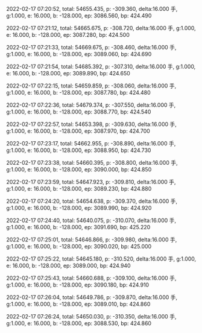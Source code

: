 2022-02-17 07:20:52, total: 54655.435, p: -309.360, delta:16.000 手, g:1.000, e: 16.000, b: -128.000, ep: 3086.560, bp: 424.490

2022-02-17 07:21:12, total: 54665.675, p: -308.720, delta:16.000 手, g:1.000, e: 16.000, b: -128.000, ep: 3087.280, bp: 424.500

2022-02-17 07:21:33, total: 54669.675, p: -308.460, delta:16.000 手, g:1.000, e: 16.000, b: -128.000, ep: 3089.060, bp: 424.690

2022-02-17 07:21:54, total: 54685.392, p: -307.310, delta:16.000 手, g:1.000, e: 16.000, b: -128.000, ep: 3089.890, bp: 424.650

2022-02-17 07:22:15, total: 54659.859, p: -308.060, delta:16.000 手, g:1.000, e: 16.000, b: -128.000, ep: 3087.780, bp: 424.480

2022-02-17 07:22:36, total: 54679.374, p: -307.550, delta:16.000 手, g:1.000, e: 16.000, b: -128.000, ep: 3088.770, bp: 424.540

2022-02-17 07:22:57, total: 54653.398, p: -309.630, delta:16.000 手, g:1.000, e: 16.000, b: -128.000, ep: 3087.970, bp: 424.700

2022-02-17 07:23:17, total: 54662.955, p: -308.890, delta:16.000 手, g:1.000, e: 16.000, b: -128.000, ep: 3088.950, bp: 424.730

2022-02-17 07:23:38, total: 54660.395, p: -308.800, delta:16.000 手, g:1.000, e: 16.000, b: -128.000, ep: 3090.000, bp: 424.850

2022-02-17 07:23:59, total: 54647.923, p: -309.810, delta:16.000 手, g:1.000, e: 16.000, b: -128.000, ep: 3089.230, bp: 424.880

2022-02-17 07:24:20, total: 54654.638, p: -309.370, delta:16.000 手, g:1.000, e: 16.000, b: -128.000, ep: 3089.990, bp: 424.920

2022-02-17 07:24:40, total: 54640.075, p: -310.070, delta:16.000 手, g:1.000, e: 16.000, b: -128.000, ep: 3091.690, bp: 425.220

2022-02-17 07:25:01, total: 54646.866, p: -309.980, delta:16.000 手, g:1.000, e: 16.000, b: -128.000, ep: 3090.020, bp: 425.000

2022-02-17 07:25:22, total: 54645.180, p: -310.520, delta:16.000 手, g:1.000, e: 16.000, b: -128.000, ep: 3089.000, bp: 424.940

2022-02-17 07:25:43, total: 54660.688, p: -309.100, delta:16.000 手, g:1.000, e: 16.000, b: -128.000, ep: 3090.180, bp: 424.910

2022-02-17 07:26:04, total: 54649.786, p: -309.870, delta:16.000 手, g:1.000, e: 16.000, b: -128.000, ep: 3089.010, bp: 424.860

2022-02-17 07:26:24, total: 54650.030, p: -310.350, delta:16.000 手, g:1.000, e: 16.000, b: -128.000, ep: 3088.530, bp: 424.860